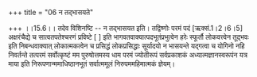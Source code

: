 +++
title = "06 न तद्भासयते"

+++
।।15.6।। तदेव विशिनष्टि -- न तद्भासयत इति। तद्विष्णोः परमं पदं
\[ऋक्सं.1।2।6।5\] अक्षरंचैद्ये च सात्वतपतेश्चरणं प्रविष्टे \[ \] इति
भागवतवाक्यात्पदभूतंप्रभुत्वेन हरेः स्फूर्तौ लोकवत्त्वेन तूद्भवः इति
निबन्धवाक्यात् लोकात्मकत्वेन च प्रसिद्धं लोकप्रसिद्धाः सूर्यादयो न
भासयन्ते यद्गत्वा च योगिनो नहि निवर्तन्ते तत्परमं सर्वोत्कृष्टं मम
पुरुषोत्तमस्य धाम परमं ज्योतीरूपं सर्वप्रकाशकं अध्यात्मज्ञानस्वरूपंन
यत्र माया इति निरूपणान्ममाधिष्ठानभूतं सर्वात्ममूलं निरुपममहिमात्मकं
ज्ञेयम्।
